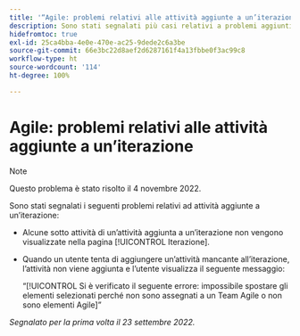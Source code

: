 ```yaml
---
title: '“Agile: problemi relativi alle attività aggiunte a un’iterazione”'
description: Sono stati segnalati più casi relativi a problemi aggiunti a un’iterazione
hidefromtoc: true
exl-id: 25ca4bba-4e0e-470e-ac25-9dede2c6a3be
source-git-commit: 66e3bc22d8aef2d6287161f4a13fbbe0f3ac99c8
workflow-type: ht
source-wordcount: '114'
ht-degree: 100%

---
```


# Agile: problemi relativi alle attività aggiunte a un’iterazione

>[!NOTE]
>
>Questo problema è stato risolto il 4 novembre 2022.

Sono stati segnalati i seguenti problemi relativi ad attività aggiunte a un’iterazione:

* Alcune sotto attività di un’attività aggiunta a un’iterazione non vengono visualizzate nella pagina [!UICONTROL Iterazione].
* Quando un utente tenta di aggiungere un’attività mancante all’iterazione, l’attività non viene aggiunta e l’utente visualizza il seguente messaggio:

   “[!UICONTROL Si è verificato il seguente errore: impossibile spostare gli elementi selezionati perché non sono assegnati a un Team Agile o non sono elementi Agile]”

_Segnalato per la prima volta il 23 settembre 2022._
